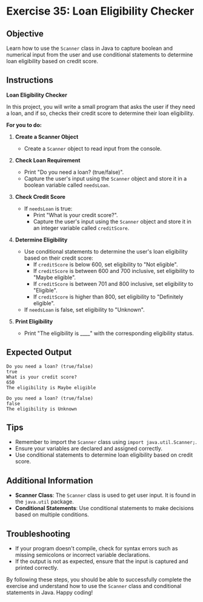 # Exercise 35: Loan Eligibility Checker

## Objective
Learn how to use the `Scanner` class in Java to capture boolean and numerical input from the user and use conditional statements to determine loan eligibility based on credit score.

## Instructions

**Loan Eligibility Checker**

In this project, you will write a small program that asks the user if they need a loan, and if so, checks their credit score to determine their loan eligibility.

**For you to do:**

1. **Create a Scanner Object**
    - Create a `Scanner` object to read input from the console.

2. **Check Loan Requirement**
    - Print "Do you need a loan? (true/false)".
    - Capture the user's input using the `Scanner` object and store it in a boolean variable called `needsLoan`.

3. **Check Credit Score**
    - If `needsLoan` is true:
        - Print "What is your credit score?".
        - Capture the user's input using the `Scanner` object and store it in an integer variable called `creditScore`.

4. **Determine Eligibility**
    - Use conditional statements to determine the user's loan eligibility based on their credit score:
        - If `creditScore` is below 600, set eligibility to "Not eligible".
        - If `creditScore` is between 600 and 700 inclusive, set eligibility to "Maybe eligible".
        - If `creditScore` is between 701 and 800 inclusive, set eligibility to "Eligible".
        - If `creditScore` is higher than 800, set eligibility to "Definitely eligible".
    - If `needsLoan` is false, set eligibility to "Unknown".

5. **Print Eligibility**
    - Print "The eligibility is ____" with the corresponding eligibility status.

## Expected Output
```
Do you need a loan? (true/false)
true
What is your credit score?
650
The eligibility is Maybe eligible
```

```
Do you need a loan? (true/false)
false
The eligibility is Unknown
```

## Tips
- Remember to import the `Scanner` class using `import java.util.Scanner;`.
- Ensure your variables are declared and assigned correctly.
- Use conditional statements to determine loan eligibility based on credit score.

## Additional Information
- **Scanner Class**: The `Scanner` class is used to get user input. It is found in the `java.util` package.
- **Conditional Statements**: Use conditional statements to make decisions based on multiple conditions.

## Troubleshooting
- If your program doesn't compile, check for syntax errors such as missing semicolons or incorrect variable declarations.
- If the output is not as expected, ensure that the input is captured and printed correctly.

By following these steps, you should be able to successfully complete the exercise and understand how to use the `Scanner` class and conditional statements in Java. Happy coding!
